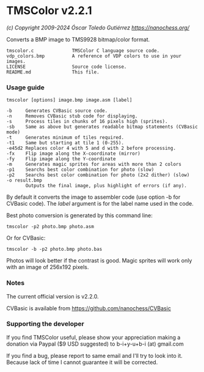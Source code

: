 # TMSColor v2.2.1
*(c) Copyright 2009-2024 Óscar Toledo Gutiérrez*
*https://nanochess.org/*

Converts a BMP image to TMS9928 bitmap/color format.

    tmscolor.c              TMSColor C language source code.
    vdp_colors.bmp          A reference of VDP colors to use in your images.
    LICENSE                 Source code license.
    README.md               This file.


### Usage guide

    tmscolor [options] image.bmp image.asm [label]
    
    -b     Generates CVBasic source code.
    -n     Removes CVBasic stub code for displaying.
    -s     Process tiles in chunks of 16 pixels high (sprites).
    -sb    Same as above but generates readable bitmap statements (CVBasic mode)
    -t     Generates minimum of tiles required.
    -t1    Same but starting at tile 1 (0-255).
    -e45d2 Replaces color 4 with 5 and d with 2 before processing.
    -fx    Flip image along the X-coordinate (mirror)
    -fy    Flip image along the Y-coordinate
    -m     Generates magic sprites for areas with more than 2 colors
    -p1    Searchs best color combination for photo (slow)
    -p2    Searchs best color combination for photo (2x2 dither) (slow)
    -o result.bmp
           Outputs the final image, plus highlight of errors (if any).

By default it converts the image to assembler code (use option -b for CVBasic code). The *label* argument is for the label name used in the code.

Best photo conversion is generated by this command line:

    tmscolor -p2 photo.bmp photo.asm
    
Or for CVBasic:
    
    tmscolor -b -p2 photo.bmp photo.bas
    
Photos will look better if the contrast is good. Magic sprites will work only with an image of 256x192 pixels.


### Notes

The current official version is v2.2.0.

CVBasic is available from https://github.com/nanochess/CVBasic


### Supporting the developer

If you find TMSColor useful, please show your appreciation making a donation via Paypal ($9 USD suggested) to b-i+y-u+b-i (at) gmail.com

If you find a bug, please report to same email and I'll try to look into it. Because lack of time I cannot guarantee it will be corrected.
